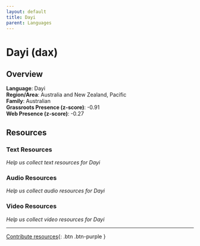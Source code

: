 ```yaml
---
layout: default
title: Dayi
parent: Languages
---
```


# Dayi (dax)

## Overview

**Language**: Dayi  
**Region/Area**: Australia and New Zealand, Pacific  
**Family**: Australian  
**Grassroots Presence (z-score)**: -0.91  
**Web Presence (z-score)**: -0.27  

## Resources

### Text Resources
*Help us collect text resources for Dayi*

### Audio Resources
*Help us collect audio resources for Dayi*

### Video Resources
*Help us collect video resources for Dayi*

---

[Contribute resources](https://forms.office.com/e/1SfLJx3u1r){: .btn .btn-purple }
